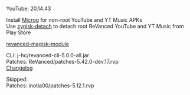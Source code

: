 YouTube: 20.14.43  

Install [Microg](https://github.com/ReVanced/GmsCore/releases) for non-root YouTube and YT Music APKs  
Use [zygisk-detach](https://github.com/j-hc/zygisk-detach) to detach root ReVanced YouTube and YT Music from Play Store  

[revanced-magisk-module](https://github.com/j-hc/revanced-magisk-module)
  
CLI: j-hc/revanced-cli-5.0.0-all.jar  
Patches: ReVanced/patches-5.42.0-dev.17.rvp  
[Changelog](https://github.com/ReVanced/revanced-patches/releases/tag/v5.42.0-dev.17)  

Skipped:  
Patches: inotia00/patches-5.12.1.rvp      
